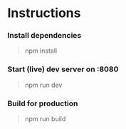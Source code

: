 # Instructions

### Install dependencies
> npm install

### Start (live) dev server on :8080
> npm run dev

### Build for production
> npm run build
